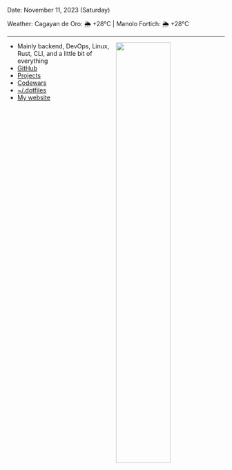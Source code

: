 Date: November 11, 2023 (Saturday)

Weather: Cagayan de Oro: 🌦   +28°C | Manolo Fortich: 🌦   +28°C

---

<img align="right" width="50%" src="https://github-readme-stats.vercel.app/api?username=egargo&count_private=true&show_icons=true&hide=issues&hide_border=true&theme=tokyonight" />

- Mainly backend, DevOps, Linux, Rust, CLI, and a little bit of everything
- [GitHub](https://github.com/egargo)
- [Projects](https://github.com/egargo?tab=repositories)
- [Codewars](https://www.codewars.com/users/egargo)
- [~/.dotfiles](https://github.com/egargo/dotfiles)
- [My website](https://egargo.xyz)
